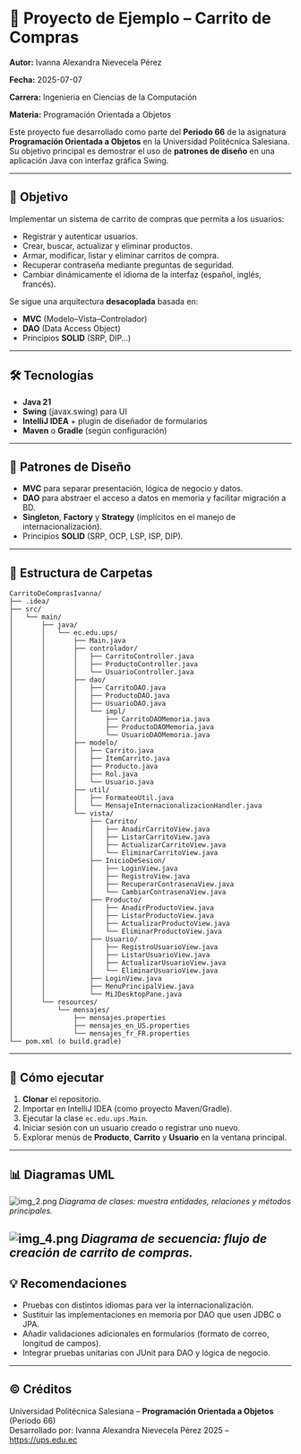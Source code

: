 # 🛒 Proyecto de Ejemplo – Carrito de Compras

**Autor:** Ivanna Alexandra Nievecela Pérez

**Fecha:** 2025-07-07

**Carrera:** Ingenieria en Ciencias de la Computación

**Materia:** Programación Orientada a Objetos


Este proyecto fue desarrollado como parte del **Periodo 66** de la asignatura **Programación Orientada a Objetos** en la Universidad Politécnica Salesiana.  
Su objetivo principal es demostrar el uso de **patrones de diseño** en una aplicación Java con interfaz gráfica Swing.

---

## 🎯 Objetivo

Implementar un sistema de carrito de compras que permita a los usuarios:

- Registrar y autenticar usuarios.
- Crear, buscar, actualizar y eliminar productos.
- Armar, modificar, listar y eliminar carritos de compra.
- Recuperar contraseña mediante preguntas de seguridad.
- Cambiar dinámicamente el idioma de la interfaz (español, inglés, francés).

Se sigue una arquitectura **desacoplada** basada en:
- **MVC** (Modelo–Vista–Controlador)
- **DAO** (Data Access Object)
- Principios **SOLID** (SRP, DIP…)

---

## 🛠️ Tecnologías

- **Java 21**
- **Swing** (javax.swing) para UI
- **IntelliJ IDEA** + plugin de diseñador de formularios
- **Maven** o **Gradle** (según configuración)

---

## 🧱 Patrones de Diseño

- **MVC** para separar presentación, lógica de negocio y datos.
- **DAO** para abstraer el acceso a datos en memoria y facilitar migración a BD.
- **Singleton**, **Factory** y **Strategy** (implícitos en el manejo de internacionalización).
- Principios **SOLID** (SRP, OCP, LSP, ISP, DIP).

---

## 📂 Estructura de Carpetas
```
CarritoDeComprasIvanna/
├── .idea/
├── src/
│   └── main/
│       ├── java/
│       │   └── ec.edu.ups/
│       │       ├── Main.java
│       │       ├── controlador/
│       │       │   ├── CarritoController.java
│       │       │   ├── ProductoController.java
│       │       │   └── UsuarioController.java
│       │       ├── dao/
│       │       │   ├── CarritoDAO.java
│       │       │   ├── ProductoDAO.java
│       │       │   ├── UsuarioDAO.java
│       │       │   └── impl/
│       │       │       ├── CarritoDAOMemoria.java
│       │       │       ├── ProductoDAOMemoria.java
│       │       │       └── UsuarioDAOMemoria.java
│       │       ├── modelo/
│       │       │   ├── Carrito.java
│       │       │   ├── ItemCarrito.java
│       │       │   ├── Producto.java
│       │       │   ├── Rol.java
│       │       │   └── Usuario.java
│       │       ├── util/
│       │       │   ├── FormateoUtil.java
│       │       │   └── MensajeInternacionalizacionHandler.java
│       │       └── vista/
│       │           ├── Carrito/
│       │           │   ├── AnadirCarritoView.java
│       │           │   ├── ListarCarritoView.java
│       │           │   ├── ActualizarCarritoView.java
│       │           │   └── EliminarCarritoView.java
│       │           ├── InicioDeSesion/
│       │           │   ├── LoginView.java
│       │           │   ├── RegistroView.java
│       │           │   ├── RecuperarContrasenaView.java
│       │           │   └── CambiarContrasenaView.java
│       │           ├── Producto/
│       │           │   ├── AnadirProductoView.java
│       │           │   ├── ListarProductoView.java
│       │           │   ├── ActualizarProductoView.java
│       │           │   └── EliminarProductoView.java
│       │           ├── Usuario/
│       │           │   ├── RegistroUsuarioView.java
│       │           │   ├── ListarUsuarioView.java
│       │           │   ├── ActualizarUsuarioView.java
│       │           │   └── EliminarUsuarioView.java
│       │           ├── LoginView.java
│       │           ├── MenuPrincipalView.java
│       │           └── MiJDesktopPane.java
│       └── resources/
│           └── mensajes/
│               ├── mensajes.properties
│               ├── mensajes_en_US.properties
│               └── mensajes_fr_FR.properties
└── pom.xml (o build.gradle) 
```
---

## 📖 Cómo ejecutar

1. **Clonar** el repositorio.
2. Importar en IntelliJ IDEA (como proyecto Maven/Gradle).
3. Ejecutar la clase `ec.edu.ups.Main`.
4. Iniciar sesión con un usuario creado o registrar uno nuevo.
5. Explorar menús de **Producto**, **Carrito** y **Usuario** en la ventana principal.

---

## 📊 Diagramas UML

![img_2.png](img_2.png)
*Diagrama de clases: muestra entidades, relaciones y métodos principales.*

![img_4.png](img_4.png)
*Diagrama de secuencia: flujo de creación de carrito de compras.*
---

## 💡 Recomendaciones

- Pruebas con distintos idiomas para ver la internacionalización.
- Sustituir las implementaciones en memoria por DAO que usen JDBC o JPA.
- Añadir validaciones adicionales en formularios (formato de correo, longitud de campos).
- Integrar pruebas unitarias con JUnit para DAO y lógica de negocio.

---

## © Créditos

Universidad Politécnica Salesiana – **Programación Orientada a Objetos** (Periodo 66)  
Desarrollado por: Ivanna Alexandra Nievecela Pérez
2025 – https://ups.edu.ec  
